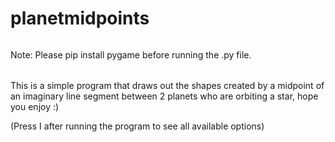 # planetmidpoints

######
Note: Please pip install pygame before running the .py file.
######

This is a simple program that draws out the shapes created by a midpoint of an imaginary line segment between 2 planets who are orbiting a star, hope you enjoy :)

(Press I after running the program to see all available options)
